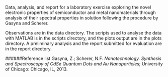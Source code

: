 Data, analysis, and report for a laboratory exercise exploring the novel electronic properties of semiconductor and metal nanomaterials through analysis of their spectral properties in solution following the procedure by Gasyna and Scherer.

Observations are in the data directory. The scripts used to analyse the data with MATLAB is in the scripts directory, and the plots output are in the plots directory. A preliminary analysis and the report submitted for evaluation are in the report directory.

######Reference list
Gasyna, Z.; Scherer, N.F. *Nanotechnology. Synthesis and Spectroscopy of CdSe Quantum Dots and Au Nanoparticles*; University of Chicago: Chicago, IL, 2013.

